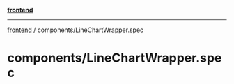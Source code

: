 [**frontend**](../README.md)

***

[frontend](../modules.md) / components/LineChartWrapper.spec

# components/LineChartWrapper.spec
